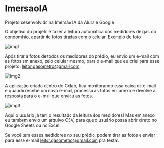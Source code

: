 # ImersaoIA
Projeto desenvolvido na Imersão IA da Alura e Google

O objetivo do projeto é fazer a leitura automática dos medidores de gás do condomínio, apartir de fotos tiradas com o celular.
Exemplo de foto:

![img1](https://github.com/lucianocavichioli/ImersaoIA/assets/110852619/aae31e31-7797-43b8-bc05-a691609ccce1)


Após tirar a fotos de todos os medidores do prédio, eu envio um e-mail com as fotos em anexo, pelo celular mesmo, para o e-mail que eu criei para esse projeto: leitor.gasometro@gmail.com.

![img2](https://github.com/lucianocavichioli/ImersaoIA/assets/110852619/403cc82b-12ec-4302-aa4a-959e18141932)

A aplicação criada dentro do Colab, fica monitorando essa caixa de e-mail e quando recebe um novo e-mail, processa as fotos em anexo e devolve a resposta para o e-mail que enviou as fotos.

![img3](https://github.com/lucianocavichioli/ImersaoIA/assets/110852619/1a81f3f3-6c3b-4b69-9c7a-3363a5eb5d76)

Aqui o usuário já tem o resultado da leitura dos medidores!
Mas em anexo eu também envio um arquivo CSV, para que o usuário possa abrir direto no Google Sheets ou no Excel.

Se você tem esses medidores no seu prédio, podem tirar as fotos e enviar para esse e-mail leitor.gasometro@gmail.com pra testar.
